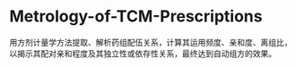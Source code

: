 # Metrology-of-TCM-Prescriptions
用方剂计量学方法提取、解析药组配伍关系，计算其运用频度、亲和度、离组比，以揭示其配对亲和程度及其独立性或依存性关系，最终达到自动组方的效果。

